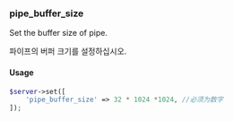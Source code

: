 ### pipe_buffer_size

Set the buffer size of pipe.

파이프의 버퍼 크기를 설정하십시오.

#### Usage

```php
$server->set([
    'pipe_buffer_size' => 32 * 1024 *1024, //必须为数字
]);
```
